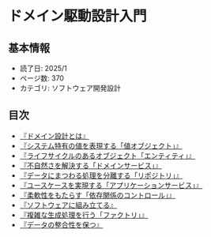 # ドメイン駆動設計入門

## 基本情報

- 読了日: 2025/1
- ページ数: 370
- カテゴリ: ソフトウェア開発設計

## 目次

- [『ドメイン設計とは』](https://github.com/yoshidashota-hub/readbook2025/blob/main/001-Domain-Driven-Design/1%E7%AB%A0/mod.md)
- [『システム特有の値を表現する「値オブジェクト」』](https://github.com/yoshidashota-hub/readbook2025/blob/main/001-Domain-Driven-Design/2%E7%AB%A0/mod.md)
- [『ライフサイクルのあるオブジェクト「エンティティ」』](https://github.com/yoshidashota-hub/readbook2025/blob/main/001-Domain-Driven-Design/3%E7%AB%A0/mod.md)
- [『不自然さを解決する「ドメインサービス」』](https://github.com/yoshidashota-hub/readbook2025/blob/main/001-Domain-Driven-Design/4%E7%AB%A0/mod.md)
- [『データにまつわる処理を分離する「リポジトリ」』](https://github.com/yoshidashota-hub/readbook2025/blob/main/001-Domain-Driven-Design/4%E7%AB%A0/mod.md)
- [『ユースケースを実現する「アプリケーションサービス」』](https://github.com/yoshidashota-hub/readbook2025/blob/main/001-Domain-Driven-Design/6%E7%AB%A0/mod.md)
- [『柔軟性をもたらす「依存関係のコントロール」』](https://github.com/yoshidashota-hub/readbook2025/blob/main/001-Domain-Driven-Design/7%E7%AB%A0/mod.md)
- [『ソフトウェアに組み立てる』](https://github.com/yoshidashota-hub/readbook2025/blob/main/001-Domain-Driven-Design/8%E7%AB%A0/mod.md)
- [『複雑な生成処理を行う「ファクトリ」』](https://github.com/yoshidashota-hub/readbook2025/blob/main/001-Domain-Driven-Design/8%E7%AB%A0/mod.md)
- [『データの整合性を保つ』](https://github.com/yoshidashota-hub/readbook2025/blob/main/001-Domain-Driven-Design/10%E7%AB%A0/mod.md)
